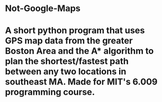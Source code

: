 # Not-Google-Maps
# A short python program that uses GPS map data from the greater Boston Area and the A* algorithm to plan the shortest/fastest path between any two locations in southeast MA. Made for MIT's 6.009 programming course. 
